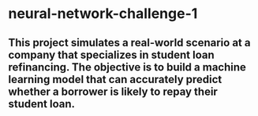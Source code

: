 # neural-network-challenge-1

## This project simulates a real-world scenario at a company that specializes in student loan refinancing. The objective is to build a machine learning model that can accurately predict whether a borrower is likely to repay their student loan.
